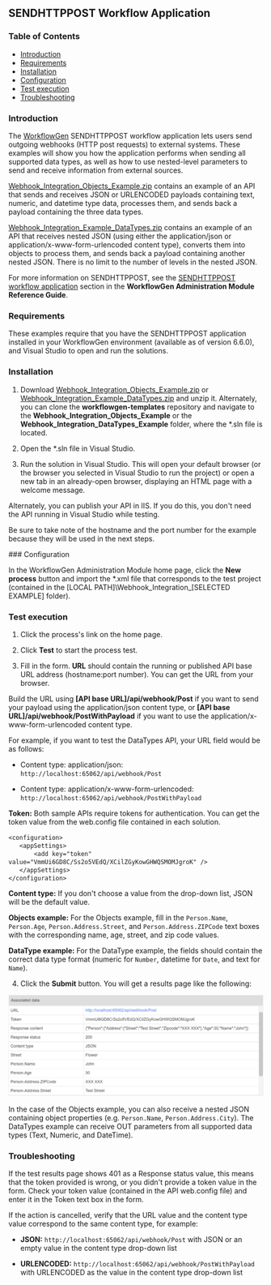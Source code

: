 ## SENDHTTPPOST Workflow Application

### Table of Contents

- [Introduction](#introduction)
- [Requirements](#requirements)
- [Installation](#installation)
- [Configuration](#configuration)
- [Test execution](#test-execution)
- [Troubleshooting](#troubleshooting)

<a id="introduction"></a>
### Introduction

The [WorkflowGen](https://www.workflowgen.com/) SENDHTTPPOST workflow application lets users send outgoing webhooks (HTTP post requests) to external systems. These examples will show you how the application performs when sending all supported data types, as well as how to use nested-level parameters to send and receive information from external sources.

[Webhook_Integration_Objects_Example.zip](samples/Webhook_Integration_Objects_Example.zip) contains an example of an API that sends and receives JSON or URLENCODED payloads containing text, numeric, and datetime type data, processes them, and sends back a payload containing the three data types.

[Webhook_Integration_Example_DataTypes.zip](samples/Webhook_Integration_DataTypes_Example.zip) contains an example of an API that receives nested JSON (using either the application/json or application/x-www-form-urlencoded content type), converts them into objects to process them, and sends back a payload containing another nested JSON. There is no limit to the number of levels in the nested JSON.

For more information on SENDHTTPPOST, see the [SENDHTTPPOST workflow application](http://bit.ly/2jrl6bX) section in the **WorkflowGen Administration Module Reference Guide**.

<a id="requirements"></a>
### Requirements

These examples require that you have the SENDHTTPPOST application installed in your WorkflowGen environment (available as of version 6.6.0), and Visual Studio to open and run the solutions.

<a id="installation"></a>
### Installation

1. Download [Webhook_Integration_Objects_Example.zip](samples/Webhook_Integration_Objects_Example.zip) or [Webhook_Integration_Example_DataTypes.zip](samples/Webhook_Integration_DataTypes_Example.zip) and unzip it. Alternately, you can clone the **workflowgen-templates** repository and navigate to the **Webhook_Integration_Objects_Example** or the **Webhook_Integration_DataTypes_Example** folder, where the *.sln file is located.


2. Open the *.sln file in Visual Studio.

3. Run the solution in Visual Studio. This will open your default browser (or the browser you selected in Visual Studio to run the project) or open a new tab in an already-open browser, displaying an HTML page with a welcome message. 

 Alternately, you can publish your API in IIS. If you do this, you don't need the API running in Visual Studio while testing.

 Be sure to take note of the hostname and the port number for the example because they will be used in the next steps.

<a id="configuration">
### Configuration

In the WorkflowGen Administration Module home page, click the **New process** button and import the *.xml file that corresponds to the test project (contained in the [LOCAL PATH]\Webhook_Integration_[SELECTED EXAMPLE] folder).

<a id="test-execution"></a>
### Test execution

1. Click the process's link on the home page.

2. Click **Test** to start the process test.

3. Fill in the form. **URL** should contain the running or published API base URL address (hostname:port number). You can get the URL from your browser.


 Build the URL using **[API base URL]/api/webhook/Post** if you want to send your payload using the application/json content type, or **[API base URL]/api/webhook/PostWithPayload** if you want to use the application/x-www-form-urlencoded content type.
 
 For example, if you want to test the DataTypes API, your URL field would be as follows: 

  - Content type: application/json: `http://localhost:65062/api/webhook/Post`

  - Content type: application/x-www-form-urlencoded: `http://localhost:65062/api/webhook/PostWithPayload`

 **Token:** Both sample APIs require tokens for authentication. You can get the token value from the web.config file contained in each solution.

 ```
 <configuration>
 	<appSettings>
 		<add key="token" value="VmmUi6GD8C/Ss2o5VEdQ/XCilZGyKowGHWQSMOMJgroK" />
 	</appSettings>
 </configuration>
 ```

 **Content type:** If you don't choose a value from the drop-down list, JSON will be the default value.

 **Objects example:** For the Objects example, fill in the `Person.Name`, `Person.Age`, `Person.Address.Street`, and `Person.Address.ZIPCode` text boxes with the corresponding name, age, street, and zip code values.

 **DataType example:** For the DataType example, the fields should contain the correct data type format (numeric for `Number`, datetime for `Date`, and text for `Name`).

4. Click the **Submit** button. You will get a results page like the following:

 ![Results page](assets/result_page.png)

 In the case of the Objects example, you can also receive a nested JSON containing object properties (e.g. `Person.Name`, `Person.Address.City`). The DataTypes example can receive OUT parameters from all supported data types (Text, Numeric, and DateTime).

<a name="troubleshooting"></a>
### Troubleshooting

If the test results page shows 401 as a Response status value, this means that the token provided is wrong, or you didn't provide a token value in the form. Check your token value (contained in the API web.config file) and enter it in the Token text box in the form.

If the action is cancelled, verify that the URL value and the content type value correspond to the same content type, for example:

- **JSON:** `http://localhost:65062/api/webhook/Post` with JSON or an empty value in the content type drop-down list

- **URLENCODED:** `http://localhost:65062/api/webhook/PostWithPayload` with URLENCODED as the value in the content type drop-down list 




